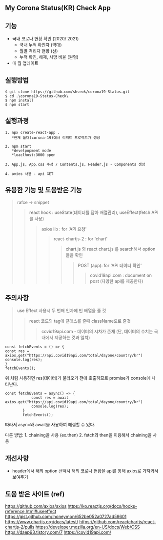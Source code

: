 ## My Corona Status(KR) Check App

## 기능

- 국내 코로나 현황 확인 (2020/ 2021)
  - 국내 누적 확진자 (막대)
  - 월별 격리자 현황 (선)
  - 누적 확진, 해제, 사망 비율 (원형)
- 매 월 업데이트

## 실행방법

```
$ git clone https://github.com/shseok/corona19-Status.git
$ cd .\corona19-Status-Check\
$ npm install
$ npm start
```

## 실행과정

```
1. npx create-react-app .
   *현재 폴더(corona-19)에서 리액트 프로젝트가 생성

2. npm start
   *develpopment mode
   *loaclhost:3000 open

3. App.js, App.css 수정 / Contents.js, Header.js - Components 생성

4. axios 사용 - api GET
```

## 유용한 기능 및 도움받은 기능

> rafce -> snippet
>
> > react hook : useState(데이터를 담아 배열관리), useEffect(fetch API를 사용)
> >
> > > axios lib : for 'API 요청'
> > >
> > > > react-chartjs-2 : for 'chart'
> > > >
> > > > > chart.js 와 react chart.js 를 search해서 option들을 확인
> > > > >
> > > > > > POST (app): for 'API 데이터 확인'
> > > > > >
> > > > > > > covid19api.com : document on post (다양한 api를 제공한다)

## 주의사항

> use Effect 사용시 두 번째 인자에 빈 배열을 줄 것
>
> > react 코드의 tag에 클래스를 줄때 className으로 줄것
> >
> > > covid19api.com - 데이터의 시차가 존재 (단, 데이터의 수치는 국내에서 제공하는 것과 일치)

```
const fetchEvents = () => {
const res = axios.get("https://api.covid19api.com/total/dayone/country/kr")
console.log(res);
}
fetchEvents();
```

위 처럼 사용하면 res(데이터)가 불러오기 전에 호출하므로 promise가 console에 나타난다.

```
const fetchEvents = async() => {
            const res = await axios.get("https://api.covid19api.com/total/dayone/country/kr")
            console.log(res);
        }
        fetchEvents();
```

따라서 async와 await을 사용하여 해결할 수 있다.

다른 방법: 1. chaining을 사용 (ex.then) 2. fetch와 then을 이용해서 chaining을 사용

## 개선사항

- header에서 해외 option 선택시 해외 코로나 현황을 api를 통해 axios로 가져와서 보여주기

## 도움 받은 사이트 (ref)

https://github.com/axios/axios
https://ko.reactjs.org/docs/hooks-reference.html#useeffect
https://gist.github.com/ihoneymon/652be052a0727ad59601
https://www.chartjs.org/docs/latest/
https://github.com/reactchartjs/react-chartjs-2/pulls
https://developer.mozilla.org/en-US/docs/Web/CSS
https://daep93.tistory.com/7
https://covid19api.com/
